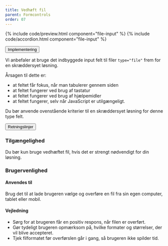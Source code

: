 ```yaml
---
title: Vedhæft fil
parent: Formcontrols
order: 07
---
```


{% include code/preview.html component="file-input" %}
{% include code/accordion.html component="file-input" %}
<div class="accordion accordion-bordered">
  <button class="button-unstyled accordion-button"
      aria-expanded="false" aria-controls="file-input-tech">
    Implementering
  </button>
  <div id="file-input-tech" aria-hidden="true" class="accordion-content">
    <p>Vi anbefaler at bruge det indbyggede input felt til filer <code>type="file"</code> frem for en skræddersyet løsning.</p>
    <p>Årsagen til dette er:</p>
      <ul class="content-list">
      <li>at feltet får fokus, når man tabulerer gennem siden</li>
      <li>at feltet fungerer ved brug af tastatur</li>
      <li>at feltet fungerer ved brug af hjælpemidler</li>
      <li>at feltet fungerer, selv når JavaScript er utilgængeligt.</li>
    </ul>
    <p>Du bør anvende ovenstående kriterier til en skræddersyet løsning for denne type felt.</p>
  </div>
</div>

<div class="accordion accordion-bordered">
  <button class="button-unstyled accordion-button"
      aria-expanded="true" aria-controls="file-input-docs">
    Retningslinjer
  </button>
  <div id="file-input-docs" aria-hidden="false" class="accordion-content">
      <section>
          <h3 class="h4">Tilgængelighed</h3>
          <p>Du bør kun bruge vedhæftet fil, hvis det er strengt nødvendigt for din løsning.</p>
      </section>
      <section>
          <h3 class="h4">Brugervenlighed</h3>
          <h4 class="h5">Anvendes til</h4>
          <p>Brug det til at lade brugeren vælge og overføre en fil fra sin egen computer, tablet eller mobil.</p>
          <h4 class="h5">Vejledning</h4>
          <ul>
              <li>Sørg for at brugeren får en positiv respons, når filen er overført.</li>
              <li>Gør tydeligt brugeren opmærksom på, hvilke formater og størrelser, der vil blive accepteret.</li>
              <li>Tjek filformatet før overførslen går i gang, så brugeren ikke spilder tid.</li>
          </ul>
      </section>
</div>
